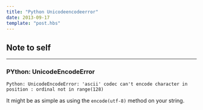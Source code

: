 ```yaml
---
title: "Python Unicodeencodeerror"
date: 2013-09-17
template: "post.hbs"
---
```



## Note to self
---------------

### PYthon: UnicodeEncodeError

```terminal
Python: UnicodeEncodeError: 'ascii' codec can't encode character in position : ordinal not in range(128)
```

It might be as simple as using the `encode(utf-8)` method on your string.